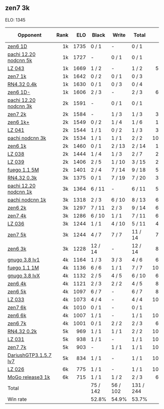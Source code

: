 ## zen7 3k ##

ELO: 1345

Opponent | Rank | ELO | Black | Write | Total | Win rate
---------|-----:|----:|-------|-------|-------|-------:
[zen6 1D](zen6%201D.md) | 1k | 1735 | 0 / 1 | - | 0 / 1 | 0.0%
[pachi 12.20 nodcnn 5k](pachi%2012.20%20nodcnn%205k.md) | 1k | 1727 | - | 0 / 1 | 0 / 1 | 0.0%
[LZ 043](LZ%20043.md) | 1k | 1669 | 1 / 2 | - | 1 / 2 | 50.0%
[zen7 1k](zen7%201k.md) | 1k | 1642 | 0 / 2 | 0 / 1 | 0 / 3 | 0.0%
[RN4.32 0.4k](RN4.32%200.4k.md) | 1k | 1630 | 0 / 1 | 0 / 3 | 0 / 4 | 0.0%
[zen6 1D-](zen6%201D-.md) | 1k | 1606 | 2 / 3 | - | 2 / 3 | 66.7%
[pachi 12.20 nodcnn 3k](pachi%2012.20%20nodcnn%203k.md) | 2k | 1591 | - | 0 / 1 | 0 / 1 | 0.0%
[zen7 2k](zen7%202k.md) | 2k | 1584 | - | 1 / 3 | 1 / 3 | 33.3%
[zen6 1k+](zen6%201k+.md) | 2k | 1549 | 0 / 2 | 1 / 4 | 1 / 6 | 16.7%
[LZ 041](LZ%20041.md) | 2k | 1544 | 1 / 1 | 0 / 2 | 1 / 3 | 33.3%
[pachi nodcnn 3k](pachi%20nodcnn%203k.md) | 2k | 1534 | 1 / 1 | 1 / 1 | 2 / 2 | 100.0%
[zen6 1k](zen6%201k.md) | 2k | 1460 | 0 / 1 | 2 / 13 | 2 / 14 | 14.3%
[LZ 038](LZ%20038.md) | 2k | 1444 | 1 / 4 | 1 / 3 | 2 / 7 | 28.6%
[LZ 039](LZ%20039.md) | 2k | 1406 | 2 / 5 | 1 / 10 | 3 / 15 | 20.0%
[fuego 1.1 5M](fuego%201.1%205M.md) | 2k | 1401 | 2 / 4 | 7 / 14 | 9 / 18 | 50.0%
[RN4.32 0.3k](RN4.32%200.3k.md) | 3k | 1375 | 0 / 1 | 7 / 19 | 7 / 20 | 35.0%
[pachi 12.20 nodcnn 1k](pachi%2012.20%20nodcnn%201k.md) | 3k | 1364 | 6 / 11 | - | 6 / 11 | 54.5%
[pachi nodcnn 1k](pachi%20nodcnn%201k.md) | 3k | 1318 | 2 / 3 | 6 / 10 | 8 / 13 | 61.5%
[zen6 2k](zen6%202k.md) | 3k | 1297 | 7 / 11 | 2 / 3 | 9 / 14 | 64.3%
[zen7 4k](zen7%204k.md) | 3k | 1286 | 6 / 10 | 1 / 1 | 7 / 11 | 63.6%
[LZ 036](LZ%20036.md) | 3k | 1244 | 1 / 1 | 4 / 10 | 5 / 11 | 45.5%
[zen7 5k](zen7%205k.md) | 3k | 1244 | 4 / 7 | 7 / 7 | 11 / 14 | 78.6%
[zen6 3k](zen6%203k.md) | 3k | 1228 | 12 / 14 | - | 12 / 14 | 85.7%
[gnugo 3.8 lv1](gnugo%203.8%20lv1.md) | 4k | 1164 | 1 / 3 | 3 / 3 | 4 / 6 | 66.7%
[fuego 1.1 1M](fuego%201.1%201M.md) | 4k | 1136 | 6 / 6 | 1 / 1 | 7 / 7 | 100.0%
[gnugo 3.8 lvX](gnugo%203.8%20lvX.md) | 4k | 1132 | 2 / 5 | 4 / 5 | 6 / 10 | 60.0%
[zen6 4k](zen6%204k.md) | 4k | 1121 | 2 / 3 | 2 / 2 | 4 / 5 | 80.0%
[zen6 5k](zen6%205k.md) | 4k | 1097 | 6 / 7 | - | 6 / 7 | 85.7%
[LZ 033](LZ%20033.md) | 4k | 1073 | 4 / 4 | - | 4 / 4 | 100.0%
[zen7 6k](zen7%206k.md) | 4k | 1010 | 0 / 1 | - | 0 / 1 | 0.0%
[zen6 6k](zen6%206k.md) | 4k | 1007 | 1 / 1 | - | 1 / 1 | 100.0%
[zen6 7k](zen6%207k.md) | 4k | 1001 | 0 / 1 | 2 / 2 | 2 / 3 | 66.7%
[RN4.32 0.2k](RN4.32%200.2k.md) | 5k | 969 | 1 / 1 | 1 / 1 | 2 / 2 | 100.0%
[LZ 031](LZ%20031.md) | 5k | 938 | 1 / 1 | - | 1 / 1 | 100.0%
[zen7 7k](zen7%207k.md) | 5k | 903 | - | 1 / 1 | 1 / 1 | 100.0%
[DariushGTP3.1.5.7 lv7](DariushGTP3.1.5.7%20lv7.md) | 5k | 834 | 1 / 1 | - | 1 / 1 | 100.0%
[LZ 026](LZ%20026.md) | 6k | 775 | 1 / 1 | - | 1 / 1 | 100.0%
[MoGo release3 1k](MoGo%20release3%201k.md) | 6k | 715 | 1 / 1 | 1 / 2 | 2 / 3 | 66.7%
Total | | | 75 / 142 | 56 / 102 | 131 / 244 | 
Win rate| | | 52.8% | 54.9% | 53.7% | 
